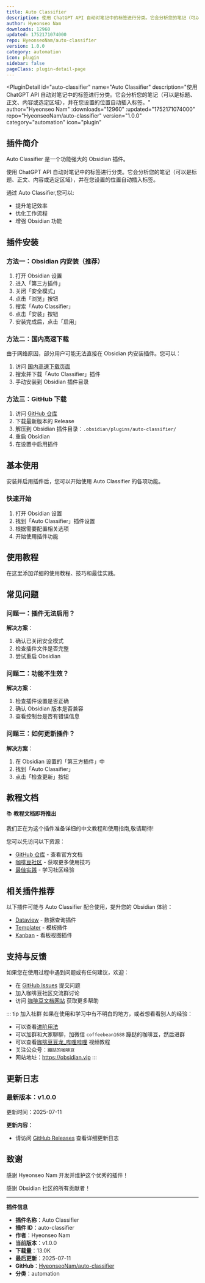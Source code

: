 ```yaml
---
title: Auto Classifier
description: 使用 ChatGPT API 自动对笔记中的标签进行分类。它会分析您的笔记（可以是标题、正文、内容或选定区域），并在您设置的位置自动插入标签。
author: Hyeonseo Nam
downloads: 12960
updated: 1752171074000
repo: HyeonseoNam/auto-classifier
version: 1.0.0
category: automation
icon: plugin
sidebar: false
pageClass: plugin-detail-page
---
```


<PluginDetail
  id="auto-classifier"
  name="Auto Classifier"
  description="使用 ChatGPT API 自动对笔记中的标签进行分类。它会分析您的笔记（可以是标题、正文、内容或选定区域），并在您设置的位置自动插入标签。"
  author="Hyeonseo Nam"
  :downloads="12960"
  :updated="1752171074000"
  repo="HyeonseoNam/auto-classifier"
  version="1.0.0"
  category="automation"
  icon="plugin"
>

<!-- AUTO_GENERATED_START -->
## 插件简介

Auto Classifier 是一个功能强大的 Obsidian 插件。

使用 ChatGPT API 自动对笔记中的标签进行分类。它会分析您的笔记（可以是标题、正文、内容或选定区域），并在您设置的位置自动插入标签。

通过 Auto Classifier,您可以:

- 提升笔记效率
- 优化工作流程
- 增强 Obsidian 功能

<!-- AUTO_GENERATED_END -->

<!-- AUTO_GENERATED_START -->
## 插件安装

### 方法一：Obsidian 内安装（推荐）

1. 打开 Obsidian 设置
2. 进入「第三方插件」
3. 关闭「安全模式」
4. 点击「浏览」按钮
5. 搜索「Auto Classifier」
6. 点击「安装」按钮
7. 安装完成后，点击「启用」

### 方法二：国内高速下载

由于网络原因，部分用户可能无法直接在 Obsidian 内安装插件。您可以：

1. 访问 [国内高速下载页面](/zh/documentation/obsidian-plugins-download.html)
2. 搜索并下载「Auto Classifier」插件
3. 手动安装到 Obsidian 插件目录

### 方法三：GitHub 下载

1. 访问 [GitHub 仓库](https://github.com/HyeonseoNam/auto-classifier)
2. 下载最新版本的 Release
3. 解压到 Obsidian 插件目录：`.obsidian/plugins/auto-classifier/`
4. 重启 Obsidian
5. 在设置中启用插件

## 基本使用

安装并启用插件后，您可以开始使用 Auto Classifier 的各项功能。

### 快速开始

1. 打开 Obsidian 设置
2. 找到「Auto Classifier」插件设置
3. 根据需要配置相关选项
4. 开始使用插件功能

<!-- AUTO_GENERATED_END -->

<!-- CUSTOM_CONTENT_START:tutorial -->
## 使用教程

在这里添加详细的使用教程、技巧和最佳实践。

<!-- CUSTOM_CONTENT_END:tutorial -->

<!-- SHARED_CONTENT_START -->
## 常见问题

### 问题一：插件无法启用？

**解决方案**：
1. 确认已关闭安全模式
2. 检查插件文件是否完整
3. 尝试重启 Obsidian

### 问题二：功能不生效？

**解决方案**：
1. 检查插件设置是否正确
2. 确认 Obsidian 版本是否兼容
3. 查看控制台是否有错误信息

### 问题三：如何更新插件？

**解决方案**：
1. 在 Obsidian 设置的「第三方插件」中
2. 找到「Auto Classifier」
3. 点击「检查更新」按钮

## 教程文档

📚 **教程文档即将推出**

我们正在为这个插件准备详细的中文教程和使用指南,敬请期待!

您可以先访问以下资源：
- [GitHub 仓库](https://github.com/HyeonseoNam/auto-classifier) - 查看官方文档
- [咖啡豆社区](/zh/bases/) - 获取更多使用技巧
- [最佳实践](/zh/best-practices/) - 学习社区经验

## 相关插件推荐

以下插件可能与 Auto Classifier 配合使用，提升您的 Obsidian 体验：

- [Dataview](/zh/plugins/dataview.html) - 数据查询插件
- [Templater](/zh/plugins/templater-obsidian.html) - 模板插件
- [Kanban](/zh/plugins/obsidian-kanban.html) - 看板视图插件

## 支持与反馈

如果您在使用过程中遇到问题或有任何建议，欢迎：

- 在 [GitHub Issues](https://github.com/HyeonseoNam/auto-classifier/issues) 提交问题
- 加入咖啡豆社区交流群讨论
- 访问 [咖啡豆文档网站](https://obsidian.vip) 获取更多帮助

::: tip 加入社群
如果在使用和学习中有不明白的地方，或者想看看别人的经验：
- 可以查看[进阶用法](/zh/advanced)
- 可以加群和大家聊聊，加微信 `coffeebean1688` 蹦跶的咖啡豆，然后进群
- 可以查看[咖啡豆豆龙_哔哩哔哩](https://space.bilibili.com/618777356) 视频教程
- 关注公众号：`蹦跶的咖啡豆`
- 网站地址：https://obsidian.vip
:::
<!-- SHARED_CONTENT_END -->

<!-- AUTO_GENERATED_START -->
## 更新日志

### 最新版本：v1.0.0

更新时间：2025-07-11

**更新内容**：
- 请访问 [GitHub Releases](https://github.com/HyeonseoNam/auto-classifier/releases) 查看详细更新日志

## 致谢

感谢 Hyeonseo Nam 开发并维护这个优秀的插件！

感谢 Obsidian 社区的所有贡献者！

---

**插件信息**
- **插件名称**：Auto Classifier
- **插件 ID**：auto-classifier
- **作者**：Hyeonseo Nam
- **当前版本**：v1.0.0
- **下载量**：13.0K
- **最后更新**：2025-07-11
- **GitHub**：[HyeonseoNam/auto-classifier](https://github.com/HyeonseoNam/auto-classifier)
- **分类**：automation
<!-- AUTO_GENERATED_END -->

</PluginDetail>

